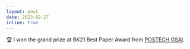 ```yaml
---
layout: post
date: 2023-02-27
inline: true
---
```


:trophy: I won the grand prize at BK21 Best Paper Award from [POSTECH GSAI](https://ai.postech.ac.kr/).
